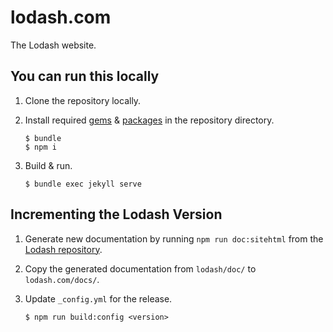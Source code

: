 # lodash.com

The Lodash website.

## You can run this locally

1. Clone the repository locally.

2. Install required [gems](http://bundler.io/) & [packages](https://www.npmjs.com/) in the repository directory.
    ```shell
    $ bundle
    $ npm i
    ```

3. Build & run.
    ```shell
    $ bundle exec jekyll serve
    ```

## Incrementing the Lodash Version

1. Generate new documentation by running `npm run doc:sitehtml` from the [Lodash repository](https://github.com/lodash/lodash).

2. Copy the generated documentation from `lodash/doc/` to `lodash.com/docs/`.

3. Update `_config.yml` for the release.
    ```shell
    $ npm run build:config <version>
    ```
